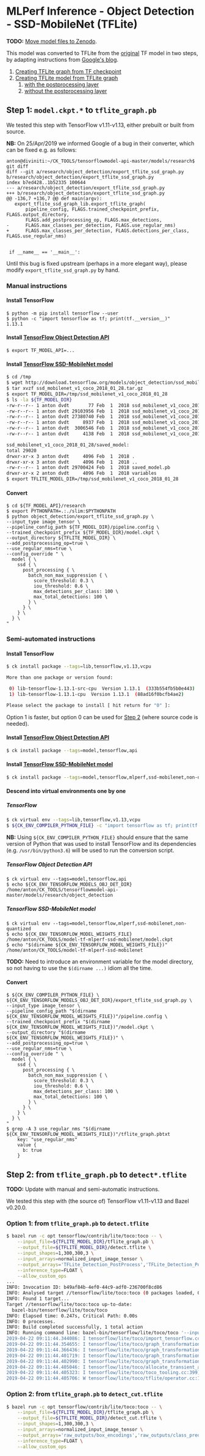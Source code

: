 # MLPerf Inference - Object Detection - SSD-MobileNet (TFLite)

**TODO:** [Move model files to Zenodo](https://github.com/ctuning/ck-mlperf/issues/9).


This model was converted to TFLite from the [original](http://download.tensorflow.org/models/object_detection/ssd_mobilenet_v1_coco_2018_01_28.tar.gz) TF model in two steps,
by adapting instructions from [Google's blog](https://medium.com/tensorflow/training-and-serving-a-realtime-mobile-object-detector-in-30-minutes-with-cloud-tpus-b78971cf1193).

1. [Creating TFLite graph from TF checkpoint](#step_1)
2. [Creating TFLite model from TFLite graph](#step_2)
    1. [with the postprocessing layer](#step_2_option_1)
    2. [without the postprocessing layer](#step_2_option_2)

<a name="step_1"></a>
## Step 1: `model.ckpt.*` to `tflite_graph.pb`

We tested this step with TensorFlow v1.11-v1.13, either prebuilt or built from source.

**NB:** On 25/Apr/2019 we informed Google of a bug in their converter, which can be fixed e.g. as follows:
```
anton@diviniti:~/CK_TOOLS/tensorflowmodel-api-master/models/research$ git diff
diff --git a/research/object_detection/export_tflite_ssd_graph.py b/research/object_detection/export_tflite_ssd_graph.py
index b7ed428..1b52335 100644
--- a/research/object_detection/export_tflite_ssd_graph.py
+++ b/research/object_detection/export_tflite_ssd_graph.py
@@ -136,7 +136,7 @@ def main(argv):
   export_tflite_ssd_graph_lib.export_tflite_graph(
       pipeline_config, FLAGS.trained_checkpoint_prefix, FLAGS.output_directory,
       FLAGS.add_postprocessing_op, FLAGS.max_detections,
-      FLAGS.max_classes_per_detection, FLAGS.use_regular_nms)
+      FLAGS.max_classes_per_detection, FLAGS.detections_per_class, FLAGS.use_regular_nms)


 if __name__ == '__main__':
```
Until this bug is fixed upstream (perhaps in a more elegant way), please modify
`export_tflite_ssd_graph.py` by hand.

### Manual instructions

#### Install TensorFlow
```
$ python -m pip install tensorflow --user
$ python -c "import tensorflow as tf; print(tf.__version__)"
1.13.1
```

#### Install [TensorFlow Object Detection API](https://github.com/tensorflow/models/blob/master/research/object_detection/g3doc/installation.md)
```
$ export TF_MODEL_API=...
```

#### Install [TensorFlow SSD-MobileNet model](http://download.tensorflow.org/models/object_detection/ssd_mobilenet_v1_coco_2018_01_28.tar.gz)
```bash
$ cd /tmp
$ wget http://download.tensorflow.org/models/object_detection/ssd_mobilenet_v1_coco_2018_01_28.tar.gz
$ tar xvzf ssd_mobilenet_v1_coco_2018_01_28.tar.gz
$ export TF_MODEL_DIR=/tmp/ssd_mobilenet_v1_coco_2018_01_28
$ ls -la ${TF_MODEL_DIR}
-rw-r--r-- 1 anton dvdt       77 Feb  1  2018 ssd_mobilenet_v1_coco_2018_01_28/checkpoint
-rw-r--r-- 1 anton dvdt 29103956 Feb  1  2018 ssd_mobilenet_v1_coco_2018_01_28/frozen_inference_graph.pb
-rw-r--r-- 1 anton dvdt 27380740 Feb  1  2018 ssd_mobilenet_v1_coco_2018_01_28/model.ckpt.data-00000-of-00001
-rw-r--r-- 1 anton dvdt     8937 Feb  1  2018 ssd_mobilenet_v1_coco_2018_01_28/model.ckpt.index
-rw-r--r-- 1 anton dvdt  3006546 Feb  1  2018 ssd_mobilenet_v1_coco_2018_01_28/model.ckpt.meta
-rw-r--r-- 1 anton dvdt     4138 Feb  1  2018 ssd_mobilenet_v1_coco_2018_01_28/pipeline.config

ssd_mobilenet_v1_coco_2018_01_28/saved_model:
total 29020
drwxr-xr-x 3 anton dvdt     4096 Feb  1  2018 .
drwxr-xr-x 3 anton dvdt     4096 Feb  1  2018 ..
-rw-r--r-- 1 anton dvdt 29700424 Feb  1  2018 saved_model.pb
drwxr-xr-x 2 anton dvdt     4096 Feb  1  2018 variables
$ export TFLITE_MODEL_DIR=/tmp/ssd_mobilenet_v1_coco_2018_01_28
```

#### Convert
```
$ cd ${TF_MODEL_API}/research
$ export PYTHONPATH=.:./slim:$PYTHONPATH
$ python object_detection/export_tflite_ssd_graph.py \
--input_type image_tensor \
--pipeline_config_path ${TF_MODEL_DIR}/pipeline.config \
--trained_checkpoint_prefix ${TF_MODEL_DIR}/model.ckpt \
--output_directory ${TFLITE_MODEL_DIR} \
--add_postprocessing_op=true \
--use_regular_nms=true \
--config_override " \
  model { \
    ssd { \
      post_processing { \
        batch_non_max_suppression { \
          score_threshold: 0.3 \
          iou_threshold: 0.6 \
          max_detections_per_class: 100 \
          max_total_detections: 100 \
        } \
      } \
    } \
  } \
"
```

### Semi-automated instructions

#### Install TensorFlow
```bash
$ ck install package --tags=lib,tensorflow,v1.13,vcpu

More than one package or version found:

 0) lib-tensorflow-1.13.1-src-cpu  Version 1.13.1  (333b554fb5b0e443)
 1) lib-tensorflow-1.13.1-cpu  Version 1.13.1  (88ad16f0bcfb4ae2)

Please select the package to install [ hit return for "0" ]: 
```
Option 1 is faster, but option 0 can be used for [Step 2](#step_2) (where source code is needed).

#### Install [TensorFlow Object Detection API](https://github.com/tensorflow/models/blob/master/research/object_detection/g3doc/installation.md)
```bash
$ ck install package --tags=model,tensorflow,api
```

#### Install [TensorFlow SSD-MobileNet model](http://download.tensorflow.org/models/object_detection/ssd_mobilenet_v1_coco_2018_01_28.tar.gz)
```bash
$ ck install package --tags=model,tensorflow,mlperf,ssd-mobilenet,non-quantized
```

#### Descend into virtual environments one by one
##### TensorFlow
```bash
$ ck virtual env --tags=lib,tensorflow,v1.13,vcpu
$ ${CK_ENV_COMPILER_PYTHON_FILE} -c "import tensorflow as tf; print(tf.__version__)"
```
**NB:** Using `${CK_ENV_COMPILER_PYTHON_FILE}` should ensure that the same version of
Python that was used to install TensorFlow and its dependencies (e.g. `/usr/bin/python3.6`)
will be used to run the conversion script.

##### TensorFlow Object Detection API
```
$ ck virtual env --tags=model,tensorflow,api
$ echo ${CK_ENV_TENSORFLOW_MODELS_OBJ_DET_DIR}
/home/anton/CK_TOOLS/tensorflowmodel-api-master/models/research/object_detection
```

##### TensorFlow SSD-MobileNet model
```
$ ck virtual env --tags=model,tensorflow,mlperf,ssd-mobilenet,non-quantized
$ echo ${CK_ENV_TENSORFLOW_MODEL_WEIGHTS_FILE}
/home/anton/CK_TOOLS/model-tf-mlperf-ssd-mobilenet/model.ckpt
$ echo "$(dirname ${CK_ENV_TENSORFLOW_MODEL_WEIGHTS_FILE})"
/home/anton/CK_TOOLS/model-tf-mlperf-ssd-mobilenet
```
**TODO:** Need to introduce an environment variable for the model directory,
so not having to use the `$(dirname ...)` idiom all the time.

#### Convert
```
$ ${CK_ENV_COMPILER_PYTHON_FILE} \
${CK_ENV_TENSORFLOW_MODELS_OBJ_DET_DIR}/export_tflite_ssd_graph.py \
--input_type image_tensor \
--pipeline_config_path "$(dirname ${CK_ENV_TENSORFLOW_MODEL_WEIGHTS_FILE})"/pipeline.config \
--trained_checkpoint_prefix "$(dirname ${CK_ENV_TENSORFLOW_MODEL_WEIGHTS_FILE})"/model.ckpt \
--output_directory "$(dirname ${CK_ENV_TENSORFLOW_MODEL_WEIGHTS_FILE})" \
--add_postprocessing_op=true \
--use_regular_nms=true \
--config_override " \
  model { \
    ssd { \
      post_processing { \
        batch_non_max_suppression { \
          score_threshold: 0.3 \
          iou_threshold: 0.6 \
          max_detections_per_class: 100 \
          max_total_detections: 100 \
        } \
      } \
    } \
  } \
"
$ grep -A 3 use_regular_nms "$(dirname ${CK_ENV_TENSORFLOW_MODEL_WEIGHTS_FILE})"/tflite_graph.pbtxt
    key: "use_regular_nms"
    value {
      b: true
    }
```

<a name="step_2"></a>
## Step 2: from `tflite_graph.pb` to `detect*.tflite`

**TODO:** Update with manual and semi-automatic instructions.

We tested this step with (the source of) TensorFlow v1.11-v1.13 and Bazel v0.20.0.

<a name="step_2_option_1"></a>
### Option 1: from `tflite_graph.pb` to `detect.tflite`

```bash
$ bazel run -c opt tensorflow/contrib/lite/toco:toco -- \
    --input_file=${TFLITE_MODEL_DIR}/tflite_graph.pb \
    --output_file=${TFLITE_MODEL_DIR}/detect.tflite \
    --input_shapes=1,300,300,3 \
    --input_arrays=normalized_input_image_tensor \
    --output_arrays='TFLite_Detection_PostProcess','TFLite_Detection_PostProcess:1','TFLite_Detection_PostProcess:2','TFLite_Detection_PostProcess:3'  \
    --inference_type=FLOAT \
    --allow_custom_ops
...
INFO: Invocation ID: b49af84b-4ef0-44c9-adf0-236700f8cd86
INFO: Analysed target //tensorflow/lite/toco:toco (0 packages loaded, 0 targets configured).
INFO: Found 1 target...
Target //tensorflow/lite/toco:toco up-to-date:
  bazel-bin/tensorflow/lite/toco/toco
INFO: Elapsed time: 0.247s, Critical Path: 0.00s
INFO: 0 processes.
INFO: Build completed successfully, 1 total action
INFO: Running command line: bazel-bin/tensorflow/lite/toco/toco '--input_file=/home/ivan/Downloads/tflite_ssd_mobilenet_v1_coco_2018_01_28/tflite_graph.pb' '--output_file=/home/ivan/Downloads/tflite_ssd_mobilenet_v1_coco_2018_01_28/_n2_detect.tflite' '--input_shapes=1,300,300,3' '--input_arrays=normalized_input_image_tensor' '--output_arrays=TFLite_Detection_PostProcess,TFLite_Detection_PostProcess:1,TFLite_Detection_PostProcess:2,TFLite_Detection_PostProcess:3' '--infeINFO: Build completed successfully, 1 total action
2019-04-22 09:11:44.344086: I tensorflow/lite/toco/import_tensorflow.cc:1324] Converting unsupported operation: TFLite_Detection_PostProcess
2019-04-22 09:11:44.354655: I tensorflow/lite/toco/graph_transformations/graph_transformations.cc:39] Before Removing unused ops: 500 operators, 754 arrays (0 quantized)
2019-04-22 09:11:44.366436: I tensorflow/lite/toco/graph_transformations/graph_transformations.cc:39] Before general graph transformations: 500 operators, 754 arrays (0 quantized)
2019-04-22 09:11:44.401719: I tensorflow/lite/toco/graph_transformations/graph_transformations.cc:39] After general graph transformations pass 1: 64 operators, 176 arrays (0 quantized)
2019-04-22 09:11:44.402990: I tensorflow/lite/toco/graph_transformations/graph_transformations.cc:39] Before dequantization graph transformations: 64 operators, 176 arrays (0 quantized)
2019-04-22 09:11:44.405046: I tensorflow/lite/toco/allocate_transient_arrays.cc:345] Total transient array allocated size: 11520000 bytes, theoretical optimal value: 8640000 bytes.
2019-04-22 09:11:44.405323: I tensorflow/lite/toco/toco_tooling.cc:399] Estimated count of arithmetic ops: 2.49483 billion (note that a multiply-add is counted as 2 ops).
2019-04-22 09:11:44.405706: W tensorflow/lite/toco/tflite/operator.cc:1407] Ignoring unsupported type in list attribute with key '_output_types'
```

<a name="step_2_option_2"></a>
### Option 2: from `tflite_graph.pb` to `detect_cut.tflite`

```bash
$ bazel run -c opt tensorflow/contrib/lite/toco:toco -- \
    --input_file=${TFLITE_MODEL_DIR}/tflite_graph.pb \
    --output_file=${TFLITE_MODEL_DIR}/detect_cut.tflite \
    --input_shapes=1,300,300,3 \
    --input_arrays=normalized_input_image_tensor \
    --output_arrays='raw_outputs/box_encodings','raw_outputs/class_predictions' \
    --inference_type=FLOAT \
    --allow_custom_ops
```
